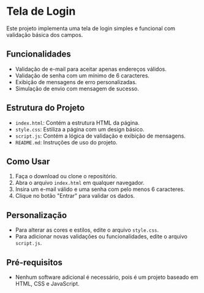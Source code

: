 # Tela de Login

Este projeto implementa uma tela de login simples e funcional com validação básica dos campos.

## Funcionalidades

- Validação de e-mail para aceitar apenas endereços válidos.
- Validação de senha com um mínimo de 6 caracteres.
- Exibição de mensagens de erro personalizadas.
- Simulação de envio com mensagem de sucesso.

## Estrutura do Projeto

- `index.html`: Contém a estrutura HTML da página.
- `style.css`: Estiliza a página com um design básico.
- `script.js`: Contém a lógica de validação e exibição de mensagens.
- `README.md`: Instruções de uso do projeto.

## Como Usar

1. Faça o download ou clone o repositório.
2. Abra o arquivo `index.html` em qualquer navegador.
3. Insira um e-mail válido e uma senha com pelo menos 6 caracteres.
4. Clique no botão "Entrar" para validar os dados.

## Personalização

- Para alterar as cores e estilos, edite o arquivo `style.css`.
- Para adicionar novas validações ou funcionalidades, edite o arquivo `script.js`.

## Pré-requisitos

- Nenhum software adicional é necessário, pois é um projeto baseado em HTML, CSS e JavaScript.
